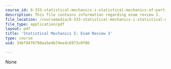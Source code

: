 ```yaml
---
course_id: 8-333-statistical-mechanics-i-statistical-mechanics-of-particles-fall-2013
description: This file contains information regarding exam review 3.
file_location: /coursemedia/8-333-statistical-mechanics-i-statistical-mechanics-of-particles-fall-2013/34bf9476798aa5edb74ee4c6973c0f06_MIT8_333F13_ExamReview3.pdf
file_type: application/pdf
layout: pdf
title: 'Statistical Mechanics I: Exam Review 3'
type: course
uid: 34bf9476798aa5edb74ee4c6973c0f06

---
```

None